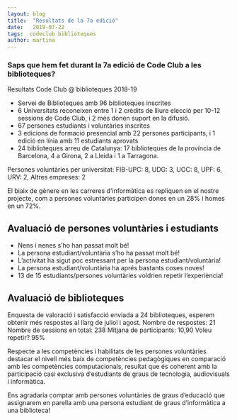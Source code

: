 ```yaml
---
layout: blog
title:  "Resultats de la 7a edició"
date:   2019-07-22
tags:  codeclub biblioteques
author: martina
---
```


### Saps que hem fet durant la 7a edició de Code Club a les biblioteques?  

Resultats Code Club @ biblioteques 2018-19
- Servei de Biblioteques amb 96 biblioteques inscrites
- 6 Universitats reconeixen entre 1 i 2 crèdits de lliure elecció per 10-12 sessions de Code Club, i 2 més donen suport en la difusió.
- 67 persones estudiants i voluntàries inscrites
- 3 edicions de formació presencial amb 22 persones participants, i 1 edició en línia amb 11 estudiants aprovats
- 24 biblioteques arreu de Catalunya: 17 biblioteques de la província de Barcelona, 4 a Girona, 2 a Lleida i 1 a Tarragona.

Persones voluntàries per universitat: FIB-UPC: 8, UDG: 3, UOC: 8, UPF: 6, URV: 2, Altres empreses: 2

El biaix de gènere en les carreres d'informàtica es repliquen en el nostre projecte, com a persones voluntàries participen dones en un 28% i homes en un 72%. 

## Avaluació de persones voluntàries i estudiants
- Nens i nenes s’ho han passat molt bé! 
- La persona estudiant/voluntària s’ho ha passat molt bé! 
- L’activitat ha sigut poc estressant per la persona estudiant/voluntària! 
- La persona estudiant/voluntària ha aprés bastants coses noves! 
- 13 de 15 estudiants/persones voluntàries voldrien repetir l’experiència!

## Avaluació de biblioteques 
Enquesta de valoració i satisfacció enviada a 24 biblioteques, esperem obtenir més respostes al llarg de juliol i agost. 
Nombre de respostes: 21
Nombre de sessions en total: 238
Mitjana de participants: 10,90
Voleu repetir? 95%

Respecte a les competències i habilitats de les persones voluntàries destacar el nivell més baix de competències 
pedagògiques en comparació amb les competències computacionals, resultat que és coherent amb la participació casi 
exclusiva d’estudiants de graus de tecnologia, audiovisuals i informàtica. 

Ens agradaria comptar amb persones voluntàries de graus d’educació que assignarem en parella amb una persona 
estudiant de graus d’informàtica a una biblioteca! 
